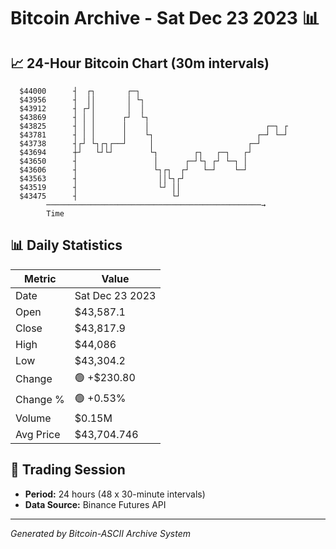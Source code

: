 # Bitcoin Archive - Sat Dec 23 2023 📊

## 📈 24-Hour Bitcoin Chart (30m intervals)

```
  $44000      ┤  ┌┐       ┌─┐                                  
  $43956      ┤  ││       │ └┐                                 
  $43912      ┤ ┌┘│       │  │                                 
  $43869      ┤ │ │      ┌┘  └┐                                
  $43825      ┤ │ │      │    │                          ┌─┐ ┌ 
  $43781      ┤ │ │      │    └┐                       ┌─┘ └─┘ 
  $43738      ┤┌┘ └┐┌┐┌──┘     │                     ┌─┘       
  $43694      ┼┘   └┘└┘        └┐        ┌┐   ┌─┐   ┌┘         
  $43650      ┤                 │      ┌─┘└┐ ┌┘ └─┐ │          
  $43606      ┤                 └┐┌┐  ┌┘   └─┘    └─┘          
  $43563      ┤                  ││└┐┌┘                        
  $43519      ┤                  └┘ ││                         
  $43475      ┤                     └┘                         
        ────────────────────────────────────────────────→
        Time
```

## 📊 Daily Statistics

| Metric | Value |
|--------|-------|
| Date | Sat Dec 23 2023 |
| Open | $43,587.1 |
| Close | $43,817.9 |
| High | $44,086 |
| Low | $43,304.2 |
| Change | 🟢 +$230.80 |
| Change % | 🟢 +0.53% |
| Volume | $0.15M |
| Avg Price | $43,704.746 |

## 📅 Trading Session

- **Period:** 24 hours (48 x 30-minute intervals)
- **Data Source:** Binance Futures API

---
*Generated by Bitcoin-ASCII Archive System*
